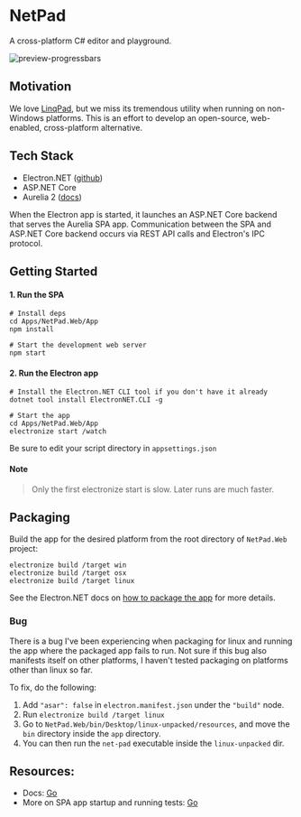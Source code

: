 # NetPad

A cross-platform C# editor and playground.

![preview-progressbars](https://github.com/tareqimbasher/netpad/blob/main/docs/images/preview-http.png?raw=true)

## Motivation

We love [LinqPad](https://www.linqpad.net/), but we miss its tremendous utility
when running on non-Windows platforms. This is an effort to develop an
open-source, web-enabled, cross-platform alternative.

## Tech Stack

* Electron.NET ([github](https://github.com/ElectronNET/Electron.NET))
* ASP.NET Core
* Aurelia 2 ([docs](https://docs.aurelia.io/))

When the Electron app is started, it launches an ASP.NET Core backend that
serves the Aurelia SPA app. Communication between the SPA and ASP.NET Core
backend occurs via REST API calls and Electron's IPC protocol.

## Getting Started

#### 1. Run the SPA

```
# Install deps
cd Apps/NetPad.Web/App
npm install

# Start the development web server
npm start
```

#### 2. Run the Electron app

```
# Install the Electron.NET CLI tool if you don't have it already
dotnet tool install ElectronNET.CLI -g

# Start the app
cd Apps/NetPad.Web/App
electronize start /watch
```

Be sure to edit your script directory in `appsettings.json`

#### Note

> Only the first electronize start is slow. Later runs are much faster.

## Packaging

Build the app for the desired platform from the root directory of `NetPad.Web`
project:

```
electronize build /target win
electronize build /target osx
electronize build /target linux
```

See the Electron.NET docs
on [how to package the app](https://github.com/ElectronNET/Electron.NET#-build)
for more details.

### Bug
There is a bug I've been experiencing when packaging for linux and running the
app where the packaged app fails to run. Not sure if this bug also manifests
itself on other platforms, I haven't tested packaging on platforms other than
linux so far.

To fix, do the following:

1. Add `"asar": false` in `electron.manifest.json` under the `"build"` node.
2. Run `electronize build /target linux`
3. Go to `NetPad.Web/bin/Desktop/linux-unpacked/resources`, and move the `bin`
   directory inside the `app` directory.
4. You can then run the `net-pad` executable inside the `linux-unpacked` dir.

## Resources:

* Docs: [Go](https://github.com/tareqimbasher/NetPad/tree/main/docs)
* More on SPA app startup and running
  tests: [Go](https://github.com/tareqimbasher/NetPad/tree/main/src/Apps/NetPad.Web/App)
